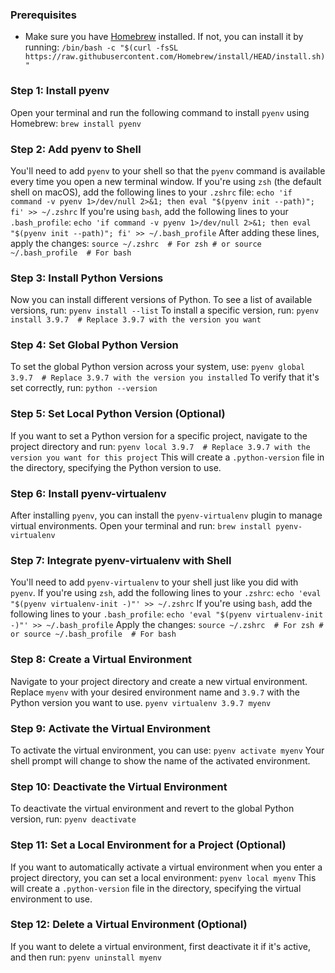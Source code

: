 ### Prerequisites
- Make sure you have [Homebrew](https://brew.sh/) installed. If not, you can install it by running:
    `/bin/bash -c "$(curl -fsSL https://raw.githubusercontent.com/Homebrew/install/HEAD/install.sh)"`
### Step 1: Install pyenv
Open your terminal and run the following command to install `pyenv` using Homebrew:
`brew install pyenv`
### Step 2: Add pyenv to Shell
You'll need to add `pyenv` to your shell so that the `pyenv` command is available every time you open a new terminal window.
If you're using `zsh` (the default shell on macOS), add the following lines to your `.zshrc` file:
`echo 'if command -v pyenv 1>/dev/null 2>&1; then eval "$(pyenv init --path)"; fi' >> ~/.zshrc`
If you're using `bash`, add the following lines to your `.bash_profile`:
`echo 'if command -v pyenv 1>/dev/null 2>&1; then eval "$(pyenv init --path)"; fi' >> ~/.bash_profile`
After adding these lines, apply the changes:
`source ~/.zshrc  # For zsh # or source ~/.bash_profile  # For bash`
### Step 3: Install Python Versions
Now you can install different versions of Python. To see a list of available versions, run:
`pyenv install --list`
To install a specific version, run:
`pyenv install 3.9.7  # Replace 3.9.7 with the version you want`
### Step 4: Set Global Python Version
To set the global Python version across your system, use:
`pyenv global 3.9.7  # Replace 3.9.7 with the version you installed`
To verify that it's set correctly, run:
`python --version`
### Step 5: Set Local Python Version (Optional)
If you want to set a Python version for a specific project, navigate to the project directory and run:
`pyenv local 3.9.7  # Replace 3.9.7 with the version you want for this project`
This will create a `.python-version` file in the directory, specifying the Python version to use.
### Step 6: Install pyenv-virtualenv
After installing `pyenv`, you can install the `pyenv-virtualenv` plugin to manage virtual environments. Open your terminal and run:
`brew install pyenv-virtualenv`
### Step 7: Integrate pyenv-virtualenv with Shell
You'll need to add `pyenv-virtualenv` to your shell just like you did with `pyenv`.
If you're using `zsh`, add the following lines to your `.zshrc`:
`echo 'eval "$(pyenv virtualenv-init -)"' >> ~/.zshrc`
If you're using `bash`, add the following lines to your `.bash_profile`:
`echo 'eval "$(pyenv virtualenv-init -)"' >> ~/.bash_profile`
Apply the changes:
`source ~/.zshrc  # For zsh # or source ~/.bash_profile  # For bash`
### Step 8: Create a Virtual Environment
Navigate to your project directory and create a new virtual environment. Replace `myenv` with your desired environment name and `3.9.7` with the Python version you want to use.
`pyenv virtualenv 3.9.7 myenv`
### Step 9: Activate the Virtual Environment
To activate the virtual environment, you can use:
`pyenv activate myenv`
Your shell prompt will change to show the name of the activated environment.
### Step 10: Deactivate the Virtual Environment
To deactivate the virtual environment and revert to the global Python version, run:
`pyenv deactivate`
### Step 11: Set a Local Environment for a Project (Optional)
If you want to automatically activate a virtual environment when you enter a project directory, you can set a local environment:
`pyenv local myenv`
This will create a `.python-version` file in the directory, specifying the virtual environment to use.
### Step 12: Delete a Virtual Environment (Optional)
If you want to delete a virtual environment, first deactivate it if it's active, and then run:
`pyenv uninstall myenv`
